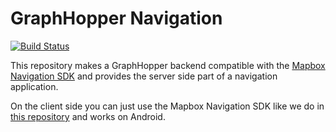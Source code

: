 # GraphHopper Navigation

[![Build Status](https://travis-ci.org/graphhopper/graphhopper-navigation.svg?branch=master)](https://travis-ci.org/graphhopper/graphhopper-navigation)

This repository makes a GraphHopper backend compatible with the [Mapbox Navigation SDK](https://github.com/mapbox/mapbox-navigation-android) and provides the server side part of a navigation application.

On the client side you can just use the Mapbox Navigation SDK like we do in [this repository](https://github.com/graphhopper/graphhopper-navigation-example) and works on Android.


